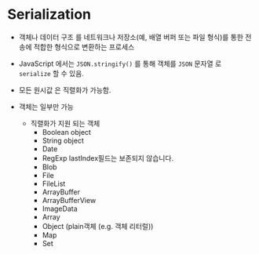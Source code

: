 # Serialization

- 객체나 데이터 구조 를 네트워크나 저장소(예, 배열 버퍼 또는 파일 형식)를 통한 전송에 적합한 형식으로 변환하는 프로세스

- JavaScript 에서는 `JSON.stringify()` 를 통해 객체를 `JSON` 문자열 로 `serialize` 할 수 있음.
- 모든 원시값 은 직렬화가 가능함.
- 객체는 일부만 가능
  - 직렬화가 지원 되는 객체
    - Boolean object
    - String object
    - Date
    - RegExp lastIndex필드는 보존되지 않습니다.
    - Blob
    - File
    - FileList
    - ArrayBuffer
    - ArrayBufferView
    - ImageData
    - Array
    - Object (plain객체 (e.g. 객체 리터럴))
    - Map
    - Set
